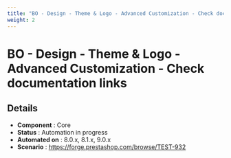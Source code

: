 ```yaml
---
title: "BO - Design - Theme & Logo - Advanced Customization - Check documentation links"
weight: 2
---
```


# BO - Design - Theme & Logo - Advanced Customization - Check documentation links
## Details
* **Component** : Core
* **Status** : Automation in progress
* **Automated on** : 8.0.x, 8.1.x, 9.0.x
* **Scenario** : https://forge.prestashop.com/browse/TEST-932

